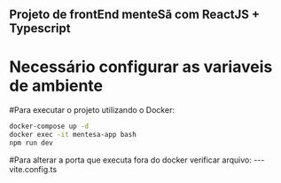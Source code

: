 ## Projeto de frontEnd menteSã com ReactJS + Typescript

# Necessário configurar as variaveis de ambiente

#Para executar o projeto utilizando o Docker:

```bash
docker-compose up -d
docker exec -it mentesa-app bash
npm run dev
```


#Para alterar a porta que executa fora do docker verificar arquivo:
--- vite.config.ts

